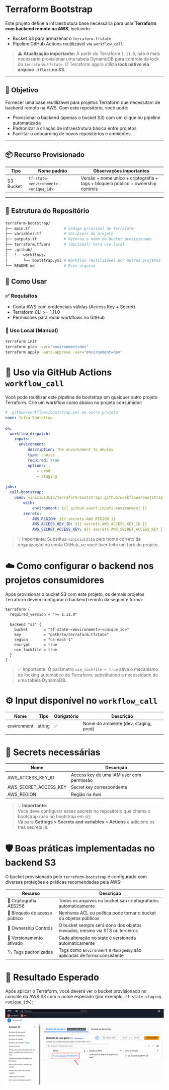 # Terraform Bootstrap

Este projeto define a infraestrutura base necessária para usar **Terraform com backend remoto na AWS**, incluindo:

- Bucket S3 para armazenar o `terraform.tfstate`
- Pipeline GitHub Actions reutilizável via `workflow_call`

> ⚠️ **Atualização importante:** A partir do Terraform `1.11.0`, não é mais necessário provisionar uma tabela DynamoDB para controle de lock do `terraform.tfstate`. O Terraform agora utiliza **lock nativo via arquivo `.tflock` no S3**.

---

## 📌 Objetivo

Fornecer uma base reutilizável para projetos Terraform que necessitam de backend remoto na AWS. Com este repositório, você pode:

- Provisionar o backend (apenas o bucket S3) com um clique ou pipeline automatizada
- Padronizar a criação de infraestrutura básica entre projetos
- Facilitar o onboarding de novos repositórios e ambientes

---

## 📦 Recurso Provisionado

| Tipo            | Nome padrão                              | Observações importantes                                                  |
|-----------------|-------------------------------------------|--------------------------------------------------------------------------|
| S3 Bucket       | `tf-state-<environment>-<unique_id>`                 | Versão + nome unico + criptografia + tags + bloqueio público + ownership controls    |

---

## 📁 Estrutura do Repositório

```bash
terraform-bootstrap/
├── main.tf               # Código principal do Terraform
├── variables.tf          # Variáveis do projeto
├── outputs.tf            # Retorna o nome do Bucket provisionado
├── terraform.tfvars      # (Opcional) Para uso local
├── .github/
│   └── workflows/
│       └── bootstrap.yml # Workflow reutilizável por outros projetos
└── README.md             # Este arquivo
```

## 🚀 Como Usar

### ✅ Requisitos

- Conta AWS com credenciais válidas (Access Key + Secret)  
- Terraform CLI >= 1.11.0  
- Permissões para rodar workflows no GitHub  

### 🧪 Uso Local (Manual)

```bash
terraform init
terraform plan -var="environment=dev"
terraform apply -auto-approve -var="environment=dev"
```

# 🔁 Uso via GitHub Actions `workflow_call`

Você pode reutilizar este pipeline de bootstrap em qualquer outro projeto Terraform. Crie um workflow como abaixo no projeto consumidor:

```yaml
# .github/workflows/bootstrap.yml em outro projeto
name: Infra Bootstrap

on:
  workflow_dispatch:
    inputs:
      environment:
          description: The environment to deploy
          type: choice
          required: true
          options:
              - prod
              - staging

jobs:
  call-bootstrap:
    uses: vinicius3516/terraform-bootstrap/.github/workflows/bootstrap.yml@main
        with:
            environment: ${{ github.event.inputs.environment }}
        secrets:
            AWS_REGION: ${{ secrets.AWS_REGION }}
            AWS_ACCESS_KEY_ID: ${{ secrets.AWS_ACCESS_KEY_ID }}
            AWS_SECRET_ACCESS_KEY: ${{ secrets.AWS_SECRET_ACCESS_KEY }}
```
> 💡 Importante:
Substitua `vinicius3516` pelo nome correto da organização ou conta GitHub, se você tiver feito um fork do projeto.

# ☁️ Como configurar o backend nos projetos consumidores

Após provisionar o bucket S3 com este projeto, os demais projetos Terraform devem configurar o backend remoto da seguinte forma:

```hcl
terraform {
  required_version = ">= 1.11.0"

  backend "s3" {
    bucket       = "tf-state-<environment>-<unique_id>"
    key          = "path/to/terraform.tfstate"
    region       = "us-east-1"
    encrypt      = true
    use_lockfile = true
  }
}
```
> ✅ Importante:
O parâmetro `use_lockfile = true` ativa o mecanismo de locking automático do Terraform, substituindo a necessidade de uma tabela DynamoDB.

# ⚙️ Input disponível no `workflow_call`

| Nome        | Tipo    | Obrigatório | Descrição                                      |
|-------------|---------|-------------|------------------------------------------------|
| environment | string  | ✅          | Nome do ambiente (dev, staging, prod)          |
|      |   |         |      |

# 🔐 Secrets necessárias

| Nome                  | Descrição                                           |
|-----------------------|-----------------------------------------------------|
| AWS_ACCESS_KEY_ID     | Access key de uma IAM user com permissão           |
| AWS_SECRET_ACCESS_KEY | Secret key correspondente                          |
| AWS_REGION            | Região na Aws                                      |

> 💡 **Importante:**  
> Você deve configurar esses secrets no repositório que chama o bootstrap (não no bootstrap em si):  
> Vá para **Settings > Secrets and variables > Actions** e adicione os tres secrets lá.

# 🛡️ Boas práticas implementadas no backend S3

O bucket provisionado pelo `terraform-bootstrap` é configurado com diversas proteções e práticas recomendadas pela AWS:

| Recurso                     | Descrição                                                                 |
|-----------------------------|---------------------------------------------------------------------------|
| 🔐 Criptografia AES256      | Todos os arquivos no bucket são criptografados automaticamente             |
| 🚫 Bloqueio de acesso público | Nenhuma ACL ou política pode tornar o bucket ou objetos públicos           |
| 👤 Ownership Controls        | O bucket sempre será dono dos objetos enviados, mesmo via STS ou terceiros |
| 📜 Versionamento ativado    | Cada alteração no state é versionada automaticamente                       |
| 🏷️ Tags padronizadas        | Tags como `Environment` e `ManagedBy` são aplicadas de forma consistente   |

# 📸 Resultado Esperado

Após aplicar o Terraform, você deverá ver o bucket provisionado no console da AWS S3 com o nome esperado (por exemplo, `tf-state-staging-<unique_id>`):

![Resultado esperado no S3](./result.png)
